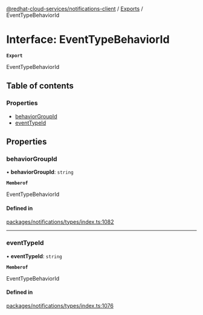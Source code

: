 [@redhat-cloud-services/notifications-client](../README.md) / [Exports](../modules.md) / EventTypeBehaviorId

# Interface: EventTypeBehaviorId

**`Export`**

EventTypeBehaviorId

## Table of contents

### Properties

- [behaviorGroupId](EventTypeBehaviorId.md#behaviorgroupid)
- [eventTypeId](EventTypeBehaviorId.md#eventtypeid)

## Properties

### behaviorGroupId

• **behaviorGroupId**: `string`

**`Memberof`**

EventTypeBehaviorId

#### Defined in

[packages/notifications/types/index.ts:1082](https://github.com/RedHatInsights/javascript-clients/blob/main/packages/notifications/types/index.ts#L1082)

___

### eventTypeId

• **eventTypeId**: `string`

**`Memberof`**

EventTypeBehaviorId

#### Defined in

[packages/notifications/types/index.ts:1076](https://github.com/RedHatInsights/javascript-clients/blob/main/packages/notifications/types/index.ts#L1076)
